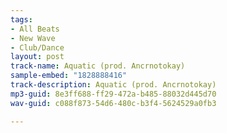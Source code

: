 ```yaml
---
tags:
- All Beats
- New Wave
- Club/Dance
layout: post
track-name: Aquatic (prod. Ancrnotokay)
sample-embed: "1828888416"
track-description: Aquatic (prod. Ancrnotokay)
mp3-guid: 8e3ff688-ff29-472a-b485-88032d445d70
wav-guid: c088f873-54d6-480c-b3f4-5624529a0fb3

---
```

